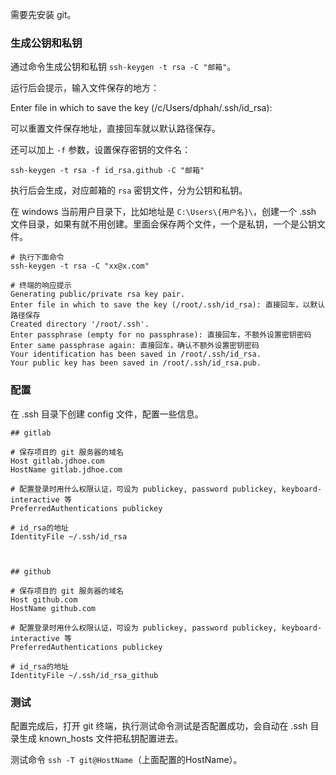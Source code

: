 需要先安装 git。


### 生成公钥和私钥

通过命令生成公钥和私钥 `ssh-keygen -t rsa -C "邮箱"`。

运行后会提示，输入文件保存的地方：

Enter file in which to save the key (/c/Users/dphah/.ssh/id_rsa):

可以重置文件保存地址，直接回车就以默认路径保存。

还可以加上 `-f` 参数，设置保存密钥的文件名：

`ssh-keygen -t rsa -f id_rsa.github -C "邮箱"`

执行后会生成，对应邮箱的 `rsa` 密钥文件，分为公钥和私钥。

在 windows 当前用户目录下，比如地址是 `C:\Users\{用户名}\`，创建一个 .ssh 文件目录，如果有就不用创建。里面会保存两个文件，一个是私钥，一个是公钥文件。

```shell
# 执行下面命令
ssh-keygen -t rsa -C "xx@x.com"

# 终端的响应提示
Generating public/private rsa key pair.
Enter file in which to save the key (/root/.ssh/id_rsa): 直接回车，以默认路径保存
Created directory '/root/.ssh'.
Enter passphrase (empty for no passphrase): 直接回车，不额外设置密钥密码
Enter same passphrase again: 直接回车，确认不额外设置密钥密码
Your identification has been saved in /root/.ssh/id_rsa.
Your public key has been saved in /root/.ssh/id_rsa.pub.
```


### 配置

在 .ssh 目录下创建 config 文件，配置一些信息。

```
## gitlab

# 保存项目的 git 服务器的域名
Host gitlab.jdhoe.com  
HostName gitlab.jdhoe.com

# 配置登录时用什么权限认证，可设为 publickey, password publickey, keyboard-interactive 等
PreferredAuthentications publickey

# id_rsa的地址
IdentityFile ~/.ssh/id_rsa



## github

# 保存项目的 git 服务器的域名
Host github.com
HostName github.com

# 配置登录时用什么权限认证，可设为 publickey, password publickey, keyboard-interactive 等
PreferredAuthentications publickey

# id_rsa的地址
IdentityFile ~/.ssh/id_rsa_github
```


### 测试

配置完成后，打开 git 终端，执行测试命令测试是否配置成功，会自动在 .ssh 目录生成 known_hosts 文件把私钥配置进去。

测试命令 `ssh -T git@HostName`（上面配置的HostName）。